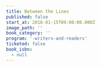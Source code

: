 ```yaml
---
title: Between the Lines
published: false
start_at: 2016-01-15T09:00:00.000Z
image_path: ''
book_category: ''
program: '-writers-and-readers'
ticketed: false
book_isbn:
  - null
---
```


